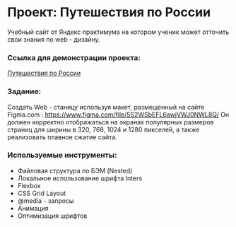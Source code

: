 # Проект: Путешествия по России
Учебный сайт от Яндекс практимума на котором ученик может отточить свои знания по web - дизайну.  

### Ссылка для демонстрации проекта:  
<a href="https://IgorSmirnof.github.io/russian-travel">Путешествия по России<a/>

### Задание:
Создать Web - станицу используя макет, размещенный на сайте Figma.com :
https://www.figma.com/file/5S2WSbEFL6awjVWJ0NWL8Q/
Он должен корректно отображаться на экранах популярных размеров страниц для ширины в 320, 768, 1024 и 1280 пикселей, а также реализовать плавное сжатие сайта.


### Используемые инструменты:
* Файловая структура по БЭМ (Nested)
* Локальное использование шрифта Inters
* Flexbox
* CSS Grid Layout
* @media - запросы
* Анимация
* Оптимизация шрифтов
